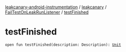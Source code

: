 [leakcanary-android-instrumentation](../../index.md) / [leakcanary](../index.md) / [FailTestOnLeakRunListener](index.md) / [testFinished](./test-finished.md)

# testFinished

`open fun testFinished(description: Description): `[`Unit`](https://kotlinlang.org/api/latest/jvm/stdlib/kotlin/-unit/index.html)